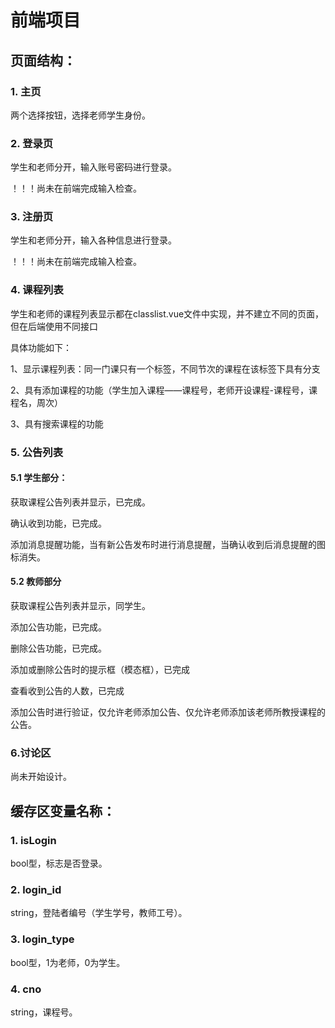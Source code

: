 # 前端项目

## 页面结构：

### 1. 主页

两个选择按钮，选择老师学生身份。

### 2. 登录页

学生和老师分开，输入账号密码进行登录。

！！！尚未在前端完成输入检查。

### 3. 注册页

学生和老师分开，输入各种信息进行登录。

！！！尚未在前端完成输入检查。

### 4. 课程列表

学生和老师的课程列表显示都在classlist.vue文件中实现，并不建立不同的页面，但在后端使用不同接口

具体功能如下：

1、显示课程列表：同一门课只有一个标签，不同节次的课程在该标签下具有分支

2、具有添加课程的功能（学生加入课程——课程号，老师开设课程-课程号，课程名，周次）

3、具有搜索课程的功能

### 5. 公告列表

#### 5.1 学生部分：

获取课程公告列表并显示，已完成。

确认收到功能，已完成。

添加消息提醒功能，当有新公告发布时进行消息提醒，当确认收到后消息提醒的图标消失。

#### 5.2 教师部分

获取课程公告列表并显示，同学生。

添加公告功能，已完成。

删除公告功能，已完成。

添加或删除公告时的提示框（模态框），已完成

查看收到公告的人数，已完成

添加公告时进行验证，仅允许老师添加公告、仅允许老师添加该老师所教授课程的公告。

### 6.讨论区

尚未开始设计。

## 缓存区变量名称：

### 1. isLogin

bool型，标志是否登录。

### 2. login_id

string，登陆者编号（学生学号，教师工号）。

### 3. login_type

bool型，1为老师，0为学生。

### 4. cno

string，课程号。
